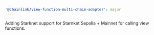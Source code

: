 ```yaml
---
'@chainlink/view-function-multi-chain-adapter': major
---
```


Adding Starknet support for Starnket Sepolia + Mainnet for calling view functions.
